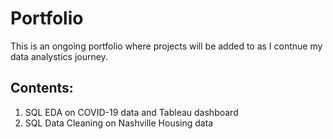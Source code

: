 # Portfolio
This is an ongoing portfolio where projects will be added to as I contnue my data analystics journey.

## Contents:
1. SQL EDA on COVID-19 data and Tableau dashboard
2. SQL Data Cleaning on Nashville Housing data
